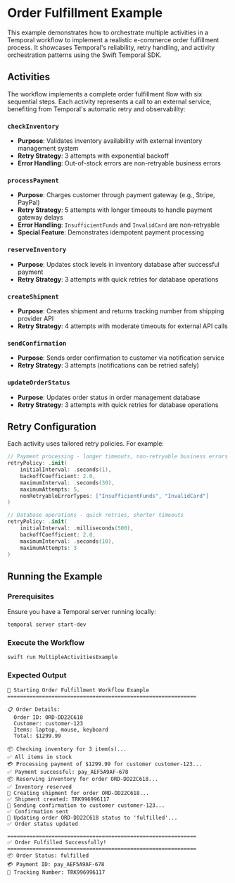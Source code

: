 # Order Fulfillment Example

This example demonstrates how to orchestrate multiple activities in a Temporal workflow to implement a realistic e-commerce order fulfillment process. It showcases Temporal's reliability, retry handling, and activity orchestration patterns using the Swift Temporal SDK.

## Activities

The workflow implements a complete order fulfillment flow with six sequential steps. Each activity represents a call to an external service, benefiting from Temporal's automatic retry and observability:

### `checkInventory`
- **Purpose**: Validates inventory availability with external inventory management system
- **Retry Strategy**: 3 attempts with exponential backoff
- **Error Handling**: Out-of-stock errors are non-retryable business errors

### `processPayment`
- **Purpose**: Charges customer through payment gateway (e.g., Stripe, PayPal)
- **Retry Strategy**: 5 attempts with longer timeouts to handle payment gateway delays
- **Error Handling**: `InsufficientFunds` and `InvalidCard` are non-retryable
- **Special Feature**: Demonstrates idempotent payment processing

### `reserveInventory`
- **Purpose**: Updates stock levels in inventory database after successful payment
- **Retry Strategy**: 3 attempts with quick retries for database operations

### `createShipment`
- **Purpose**: Creates shipment and returns tracking number from shipping provider API
- **Retry Strategy**: 4 attempts with moderate timeouts for external API calls

### `sendConfirmation`
- **Purpose**: Sends order confirmation to customer via notification service
- **Retry Strategy**: 3 attempts (notifications can be retried safely)

### `updateOrderStatus`
- **Purpose**: Updates order status in order management database
- **Retry Strategy**: 3 attempts with quick retries for database operations

## Retry Configuration

Each activity uses tailored retry policies. For example:

```swift
// Payment processing - longer timeouts, non-retryable business errors
retryPolicy: .init(
    initialInterval: .seconds(1),
    backoffCoefficient: 2.0,
    maximumInterval: .seconds(30),
    maximumAttempts: 5,
    nonRetryableErrorTypes: ["InsufficientFunds", "InvalidCard"]
)

// Database operations - quick retries, shorter timeouts
retryPolicy: .init(
    initialInterval: .milliseconds(500),
    backoffCoefficient: 2.0,
    maximumInterval: .seconds(10),
    maximumAttempts: 3
)
```

## Running the Example

### Prerequisites
Ensure you have a Temporal server running locally:
```bash
temporal server start-dev
```

### Execute the Workflow
```bash
swift run MultipleActivitiesExample
```

### Expected Output

```
🛒 Starting Order Fulfillment Workflow Example
============================================================

📋 Order Details:
  Order ID: ORD-DD22C618
  Customer: customer-123
  Items: laptop, mouse, keyboard
  Total: $1299.99

📦 Checking inventory for 3 item(s)...
✅ All items in stock
💳 Processing payment of $1299.99 for customer customer-123...
✅ Payment successful: pay_AEF5A9AF-678
📦 Reserving inventory for order ORD-DD22C618...
✅ Inventory reserved
📮 Creating shipment for order ORD-DD22C618...
✅ Shipment created: TRK996996117
📧 Sending confirmation to customer customer-123...
✅ Confirmation sent
💾 Updating order ORD-DD22C618 status to 'fulfilled'...
✅ Order status updated

============================================================
✅ Order Fulfilled Successfully!
============================================================
📦 Order Status: fulfilled
💳 Payment ID: pay_AEF5A9AF-678
🚚 Tracking Number: TRK996996117
```
